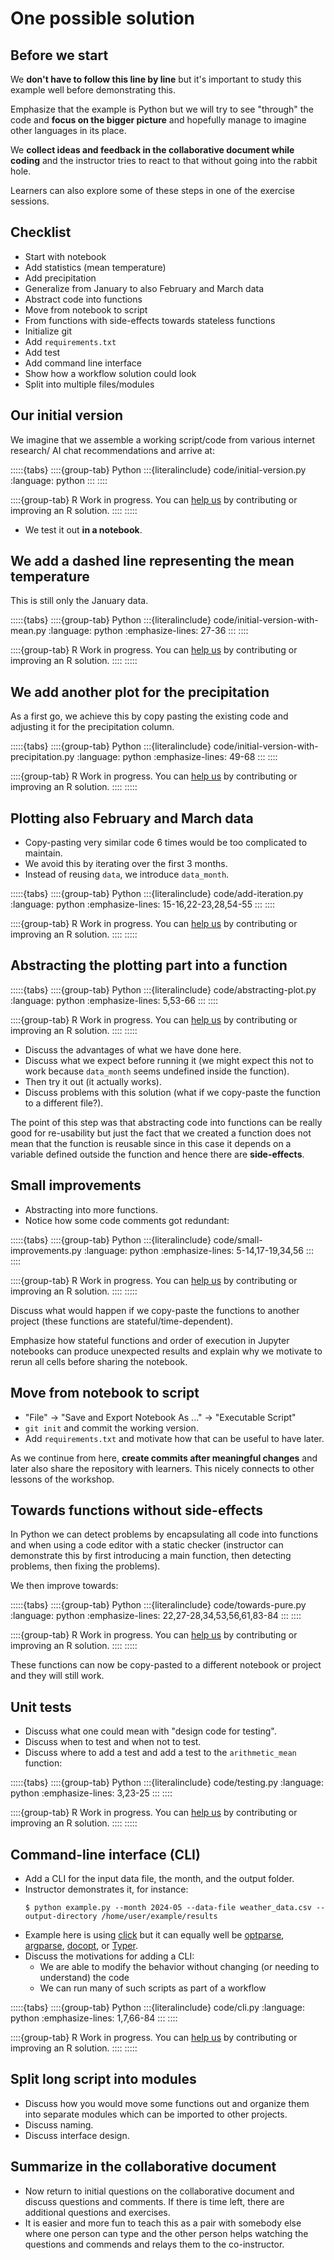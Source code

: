 # One possible solution

## Before we start

We **don't have to follow this line by line** but it's important to study
this example well before demonstrating this.

Emphasize that the example is Python but we will try to see "through"
the code and **focus on the bigger picture** and hopefully manage to imagine
other languages in its place.

We **collect ideas and feedback in the collaborative document while coding** and the instructor
tries to react to that without going into the rabbit hole.

Learners can also explore some of these steps in one of the exercise sessions.


## Checklist

- Start with notebook
- Add statistics (mean temperature)
- Add precipitation
- Generalize from January to also February and March data
- Abstract code into functions
- Move from notebook to script
- From functions with side-effects towards stateless functions
- Initialize git
- Add `requirements.txt`
- Add test
- Add command line interface
- Show how a workflow solution could look
- Split into multiple files/modules


## Our initial version

We imagine that we assemble a working script/code
from various internet research/ AI chat
recommendations and arrive at:

:::::{tabs}
  ::::{group-tab} Python
    :::{literalinclude} code/initial-version.py
    :language: python
    :::
  ::::

  ::::{group-tab} R
    Work in progress. You can
    [help us](https://github.com/coderefinery/modular-type-along/issues/40)
    by contributing or improving an R solution.
  ::::
:::::

- We test it out **in a notebook**.


## We add a dashed line representing the mean temperature

This is still only the January data.

:::::{tabs}
  ::::{group-tab} Python
    :::{literalinclude} code/initial-version-with-mean.py
    :language: python
    :emphasize-lines: 27-36
    :::
  ::::

  ::::{group-tab} R
    Work in progress. You can
    [help us](https://github.com/coderefinery/modular-type-along/issues/40)
    by contributing or improving an R solution.
  ::::
:::::


## We add another plot for the precipitation

As a first go, we achieve this by copy pasting the existing code and adjusting
it for the precipitation column.

:::::{tabs}
  ::::{group-tab} Python
    :::{literalinclude} code/initial-version-with-precipitation.py
    :language: python
    :emphasize-lines: 49-68
    :::
  ::::

  ::::{group-tab} R
    Work in progress. You can
    [help us](https://github.com/coderefinery/modular-type-along/issues/40)
    by contributing or improving an R solution.
  ::::
:::::


## Plotting also February and March data

- Copy-pasting very similar code 6 times would be too complicated to maintain.
- We avoid this by iterating over the first 3 months.
- Instead of reusing `data`, we introduce `data_month`.

:::::{tabs}
  ::::{group-tab} Python
    :::{literalinclude} code/add-iteration.py
    :language: python
    :emphasize-lines: 15-16,22-23,28,54-55
    :::
  ::::

  ::::{group-tab} R
    Work in progress. You can
    [help us](https://github.com/coderefinery/modular-type-along/issues/40)
    by contributing or improving an R solution.
  ::::
:::::


## Abstracting the plotting part into a function

:::::{tabs}
  ::::{group-tab} Python
    :::{literalinclude} code/abstracting-plot.py
    :language: python
    :emphasize-lines: 5,53-66
    :::
  ::::

  ::::{group-tab} R
    Work in progress. You can
    [help us](https://github.com/coderefinery/modular-type-along/issues/40)
    by contributing or improving an R solution.
  ::::
:::::

- Discuss the advantages of what we have done here.
- Discuss what we expect before running it (we might expect this not to work
  because `data_month` seems undefined inside the function).
- Then try it out (it actually works).
- Discuss problems with this solution (what if we copy-paste the function to a
  different file?).

The point of this step was that abstracting code into functions can be really
good for re-usability but just the fact that we created a function does not
mean that the function is reusable since in this case it depends on a variable
defined outside the function and hence there are **side-effects**.


## Small improvements

- Abstracting into more functions.
- Notice how some code comments got redundant:

:::::{tabs}
  ::::{group-tab} Python
    :::{literalinclude} code/small-improvements.py
    :language: python
    :emphasize-lines: 5-14,17-19,34,56
    :::
  ::::

  ::::{group-tab} R
    Work in progress. You can
    [help us](https://github.com/coderefinery/modular-type-along/issues/40)
    by contributing or improving an R solution.
  ::::
:::::

Discuss what would happen if we copy-paste the functions to another project
(these functions are stateful/time-dependent).

Emphasize how stateful functions and order of execution in Jupyter notebooks
can produce unexpected results and explain why we motivate to rerun all cells
before sharing the notebook.


## Move from notebook to script

- "File" -> "Save and Export Notebook As ..." -> "Executable Script"
- `git init` and commit the working version.
- Add `requirements.txt` and motivate how that can be useful to have later.

As we continue from here, **create commits after meaningful changes** and later
also share the repository with learners. This nicely connects to other lessons
of the workshop.


## Towards functions without side-effects

In Python we can detect problems by encapsulating all code into functions and
when using a code editor with a static checker (instructor can demonstrate
this by first introducing a main function, then detecting problems, then
fixing the problems).

We then improve towards:

:::::{tabs}
  ::::{group-tab} Python
    :::{literalinclude} code/towards-pure.py
    :language: python
    :emphasize-lines: 22,27-28,34,53,56,61,83-84
    :::
  ::::

  ::::{group-tab} R
    Work in progress. You can
    [help us](https://github.com/coderefinery/modular-type-along/issues/40)
    by contributing or improving an R solution.
  ::::
:::::

These functions can now be copy-pasted to a different notebook or project and
they will still work.


## Unit tests

- Discuss what one could mean with "design code for testing".
- Discuss when to test and when not to test.
- Discuss where to add a test and add a test to the `arithmetic_mean` function:

:::::{tabs}
  ::::{group-tab} Python
    :::{literalinclude} code/testing.py
    :language: python
    :emphasize-lines: 3,23-25
    :::
  ::::

  ::::{group-tab} R
    Work in progress. You can
    [help us](https://github.com/coderefinery/modular-type-along/issues/40)
    by contributing or improving an R solution.
  ::::
:::::


## Command-line interface (CLI)

- Add a CLI for the input data file, the month, and the output folder.
- Instructor demonstrates it, for instance:
  ```console
  $ python example.py --month 2024-05 --data-file weather_data.csv --output-directory /home/user/example/results
  ```
- Example here is using [click](https://click.palletsprojects.com/) but it can
  equally well be [optparse](https://docs.python.org/3/library/optparse.html),
  [argparse](https://docs.python.org/3/library/argparse.html),
  [docopt](http://docopt.org/), or [Typer](https://typer.tiangolo.com/).
- Discuss the motivations for adding a CLI:
  - We are able to modify the behavior without changing (or needing to
    understand) the code
  - We can run many of such scripts as part of a workflow

:::::{tabs}
  ::::{group-tab} Python
    :::{literalinclude} code/cli.py
    :language: python
    :emphasize-lines: 1,7,66-84
    :::
  ::::

  ::::{group-tab} R
    Work in progress. You can
    [help us](https://github.com/coderefinery/modular-type-along/issues/40)
    by contributing or improving an R solution.
  ::::
:::::


## Split long script into modules

- Discuss how you would move some functions out and organize them into separate
  modules which can be imported to other projects.
- Discuss naming.
- Discuss interface design.


## Summarize in the collaborative document

- Now return to initial questions on the collaborative document and discuss
  questions and comments. If there is time left, there are additional
  questions and exercises.
- It is easier and more fun to teach this as a pair with somebody else where
  one person can type and the other person helps watching the questions and
  commends and relays them to the co-instructor.
